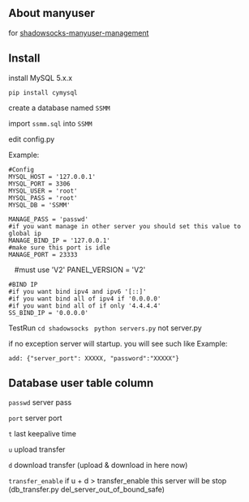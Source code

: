 About manyuser
----------------
for [shadowsocks-manyuser-management](https://github.com/niubileme/shadowsocks-manyuser-management)

Install
-------

install MySQL 5.x.x

`pip install cymysql`

create a database named `SSMM`

import `ssmm.sql` into `SSMM`


edit config.py

Example:

    #Config
    MYSQL_HOST = '127.0.0.1'
    MYSQL_PORT = 3306
    MYSQL_USER = 'root'
    MYSQL_PASS = 'root'
    MYSQL_DB = 'SSMM'

    MANAGE_PASS = 'passwd'
    #if you want manage in other server you should set this value to global ip
    MANAGE_BIND_IP = '127.0.0.1'
    #make sure this port is idle
    MANAGE_PORT = 23333
    
    #must use 'V2'
    PANEL_VERSION = 'V2'
    
    #BIND IP
    #if you want bind ipv4 and ipv6 '[::]'
    #if you want bind all of ipv4 if '0.0.0.0'
    #if you want bind all of if only '4.4.4.4'
    SS_BIND_IP = '0.0.0.0'


TestRun `cd shadowsocks` ` python servers.py` not server.py

if no exception server will startup. you will see such like
Example:

    add: {"server_port": XXXXX, "password":"XXXXX"}


Database user table column
------------------
`passwd` server pass

`port` server port

`t` last keepalive time

`u` upload transfer

`d` download transfer (upload & download in here now)

`transfer_enable` if u + d > transfer_enable this server will be stop (db_transfer.py del_server_out_of_bound_safe)

